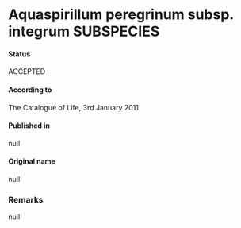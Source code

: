 # Aquaspirillum peregrinum subsp. integrum SUBSPECIES

#### Status
ACCEPTED

#### According to
The Catalogue of Life, 3rd January 2011

#### Published in
null

#### Original name
null

### Remarks
null